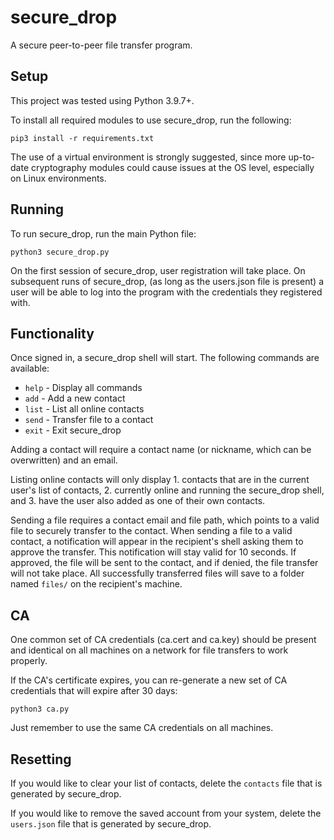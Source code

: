 # secure_drop

A secure peer-to-peer file transfer program.

## Setup

This project was tested using Python 3.9.7+.

To install all required modules to use secure_drop, run the following:

`pip3 install -r requirements.txt`

The use of a virtual environment is strongly suggested, since more up-to-date cryptography modules could cause issues at the OS level, especially on Linux environments.

## Running

To run secure_drop, run the main Python file:

`python3 secure_drop.py`

On the first session of secure_drop, user registration will take place. On subsequent runs of secure_drop, (as long as the users.json file is present) a user will be able to log into the program with the credentials they registered with.

## Functionality

Once signed in, a secure_drop shell will start. The following commands are available:

- `help` - Display all commands
- `add` - Add a new contact
- `list` - List all online contacts
- `send` - Transfer file to a contact
- `exit` - Exit secure_drop

Adding a contact will require a contact name (or nickname, which can be overwritten) and an email.

Listing online contacts will only display 1. contacts that are in the current user's list of contacts, 2. currently online and running the secure_drop shell, and 3. have the user also added as one of their own contacts.

Sending a file requires a contact email and file path, which points to a valid file to securely transfer to the contact. When sending a file to a valid contact, a notification will appear in the recipient's shell asking them to approve the transfer. This notification will stay valid for 10 seconds. If approved, the file will be sent to the contact, and if denied, the file transfer will not take place. All successfully transferred files will save to a folder named `files/` on the recipient's machine.

## CA

One common set of CA credentials (ca.cert and ca.key) should be present and identical on all machines on a network for file transfers to work properly.

If the CA's certificate expires, you can re-generate a new set of CA credentials that will expire after 30 days:

`python3 ca.py`

Just remember to use the same CA credentials on all machines.

## Resetting

If you would like to clear your list of contacts, delete the `contacts` file that is generated by secure_drop.

If you would like to remove the saved account from your system, delete the `users.json` file that is generated by secure_drop.
